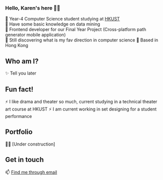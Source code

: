 ### Hello, Karen's here 🤙🏻

<!--
**karenchy/karenchy** is a ✨ _special_ ✨ repository because its `README.md` (this file) appears on your GitHub profile.

Here are some ideas to get you started:

- 🔭 I’m currently working on ...
- 🌱 I’m currently learning ...
- 👯 I’m looking to collaborate on ...
- 🤔 I’m looking for help with ...
- 💬 Ask me about ...
- 📫 How to reach me: ...
- 😄 Pronouns: ...
- ⚡ Fun fact: ...
-->

🍂 Year-4 Computer Science student studying at [HKUST](https://hkust.edu.hk/)\
🍂 Have some basic knowledge on data mining\
🍂 Frontend developer for our Final Year Project (Cross-platform path generator mobile application)\
🍂 Still discovering what is my fav direction in computer science
🍂 Based in Hong Kong

## Who am I?
✨ Tell you later

## Fun fact!
⚡ I like drama and theater so much, current studying in a technical theater art course at HKUST
⚡ I am current working in set designing for a student performance

## Portfolio
😶‍🌫️ [Under construction]

## Get in touch
📫 [Find me through email](mailto:karen.chung.924@gmail.com)

